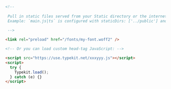 ```html filename=".storybook/preview-head.html" renderer="common" language="ts" tabTitle="html"
<!-- 
 
 Pull in static files served from your Static directory or the internet 
 Example: `main.js|ts` is configured with staticDirs: ['../public'] and your font is located in the `fonts` directory inside your `public` directory
 
 -->

<link rel="preload" href="/fonts/my-font.woff2" />

<!-- Or you can load custom head-tag JavaScript: -->

<script src="https://use.typekit.net/xxxyyy.js"></script>
<script>
  try {
    Typekit.load();
  } catch (e) {}
</script>
```
